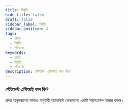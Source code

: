 ```yaml
---
title: বিবৃতি
hide_title: false
draft: false
sidebar_label: বিবৃতি
sidebar_position: 4
tags:
  - ধারণা
  - বিবৃতি
  - পরিভাষা
keywords:
  - ধারণা
  - বিবৃতি
  - পরিভাষা
description: স্টেটমেন্ট এপিআই কল কি?
---
```


### স্টেটমেন্ট এপিআই কল কি?

প্রদত্ত অনুসন্ধানের মানদণ্ড অনুযায়ী অ্যাকাউন্ট লেনদেনের একটি সারসংক্ষেপ উদ্ধার করুন।
